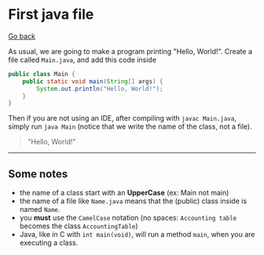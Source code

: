 # First java file

[Go back](../index.md#vocabulary)

As usual, we are going to make a program printing "Hello, World!".  Create a file called `Main.java`, and add this code inside

```java
public class Main {
    public static void main(String[] args) {
        System.out.println("Hello, World!");
    }
}
```

Then if you are not using an IDE, after compiling with `javac Main.java`, simply run `java Main` (notice that we write the name of the class, not a file).

> "Hello, World!"

<hr class="sl">

## Some notes

* the name of a class start with an **UpperCase** (ex: Main not main)
* the name of a file like `Name.java` means that the (public) class inside is named `Name`.
* you **must** use the `CamelCase` notation (no spaces: `Accounting table` becomes the class `AccountingTable`)
* Java, like in C with `int main(void)`, will run a method `main`, when you are executing a class.